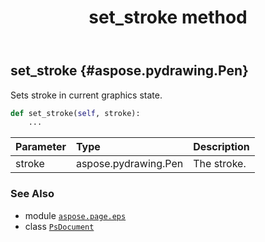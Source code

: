 ﻿---
title: set_stroke method
second_title: Aspose.Page for Python via .NET API References
description: 
type: docs
weight: 420
url: /python-net/aspose.page.eps/psdocument/set_stroke/
is_root: false
---

## set_stroke {#aspose.pydrawing.Pen}

Sets stroke in current graphics state.



```python
def set_stroke(self, stroke):
    ...
```


| Parameter | Type | Description |
| :- | :- | :- |
| stroke | aspose.pydrawing.Pen | The stroke. |



### See Also
* module [`aspose.page.eps`](../../)
* class [`PsDocument`](/page/python-net/aspose.page.eps/psdocument)
